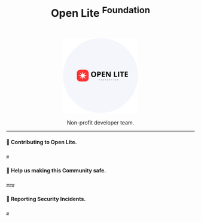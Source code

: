 <h1 align="center">Open Lite <sup>Foundation</sup></h1><br>

<p align="center">
  <a href="#">
    <img src="../update-logo-openlite.png" alt="Open Lite Logo" width="200px">
  </a>
</p>

<p align="center">
  Non-profit developer team.
</p>

----

#### 👋 Contributing to Open Lite.

<sub>#</sub>

#### 🦺 Help us making this Community safe.

<sub>###</sub>

#### 👾 Reporting Security Incidents.

<sub>#</sub>
